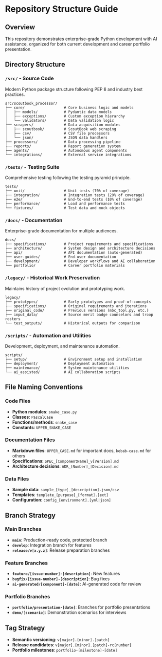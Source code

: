 # Repository Structure Guide

## Overview
This repository demonstrates enterprise-grade Python development with AI assistance, organized for both current development and career portfolio presentation.

## Directory Structure

### `/src/` - Source Code
Modern Python package structure following PEP 8 and industry best practices.

```
src/scoutbook_processor/
├── core/                  # Core business logic and models
│   ├── models/            # Pydantic data models
│   ├── exceptions/        # Custom exception hierarchy  
│   └── validators/        # Data validation logic
├── scrapers/              # Data acquisition modules
│   ├── scoutbook/         # ScoutBook web scraping
│   ├── csv/               # CSV file processors
│   └── json/              # JSON data handlers
├── processors/            # Data processing pipeline
├── reports/               # Report generation system
├── agents/                # Autonomous agent components
└── integrations/          # External service integrations
```

### `/tests/` - Testing Suite
Comprehensive testing following the testing pyramid principle.

```
tests/
├── unit/                  # Unit tests (70% of coverage)
├── integration/           # Integration tests (20% of coverage)  
├── e2e/                   # End-to-end tests (10% of coverage)
├── performance/           # Load and performance tests
└── fixtures/              # Test data and mock objects
```

### `/docs/` - Documentation
Enterprise-grade documentation for multiple audiences.

```
docs/
├── specifications/        # Project requirements and specifications
├── architecture/          # System design and architecture decisions
├── api/                   # API documentation (auto-generated)
├── user-guides/           # End-user documentation
├── development/           # Developer workflows and AI collaboration
└── portfolio/             # Career portfolio materials
```

### `/legacy/` - Historical Work Preservation
Maintains history of project evolution and prototyping work.

```
legacy/
├── prototypes/            # Early prototypes and proof-of-concepts
├── specifications/        # Original requirements and iterations
├── original_code/         # Previous versions (mbc_tool.py, etc.)
├── input_data/            # Source merit badge counselors and troop rosters
└── test_outputs/          # Historical outputs for comparison
```

### `/scripts/` - Automation and Utilities
Development, deployment, and maintenance automation.

```
scripts/
├── setup/                 # Environment setup and installation
├── deployment/            # Deployment automation
├── maintenance/           # System maintenance utilities
└── ai_assisted/           # AI collaboration scripts
```

## File Naming Conventions

### Code Files
- **Python modules**: `snake_case.py`
- **Classes**: `PascalCase`
- **Functions/methods**: `snake_case`
- **Constants**: `UPPER_SNAKE_CASE`

### Documentation Files
- **Markdown files**: `UPPER_CASE.md` for important docs, `kebab-case.md` for others
- **Specifications**: `SPEC_[ComponentName]_v[Version].md`
- **Architecture decisions**: `ADR_[Number]_[Decision].md`

### Data Files
- **Sample data**: `sample_[type]_[description].json/csv`
- **Templates**: `template_[purpose]_[format].[ext]`
- **Configuration**: `config_[environment].[yml|json]`

## Branch Strategy

### Main Branches
- **`main`**: Production-ready code, protected branch
- **`develop`**: Integration branch for features
- **`release/v[x.y.z]`**: Release preparation branches

### Feature Branches
- **`feature/[issue-number]-[description]`**: New features
- **`bugfix/[issue-number]-[description]`**: Bug fixes
- **`ai-generated/[component]-[date]`**: AI-generated code for review

### Portfolio Branches
- **`portfolio/presentation-[date]`**: Branches for portfolio presentations
- **`demo/[scenario]`**: Demonstration scenarios for interviews

## Tag Strategy
- **Semantic versioning**: `v[major].[minor].[patch]`
- **Release candidates**: `v[major].[minor].[patch]-rc[number]`
- **Portfolio milestones**: `portfolio-[milestone]-[date]`
